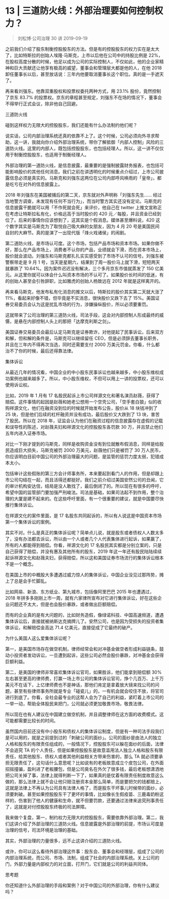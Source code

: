 # 13 | 三道防火线：外部治理要如何控制权力？
> 刘松博·公司治理 30 讲
2019-09-19

之前我们介绍了股东制衡控股股东的方法。但是有的控股股东的权力实在是太大了，比如特斯拉的创始人埃隆·马斯克，上市以后他在公司中的持股比例是 22%，在股权高度分散的时候，他足以成为公司的实际控制人，不仅如此，他的企业家精神和巨大贡献还让他享有极高的威望，董事会和管理层大都是他的人，在他 2018 卸任董事长以后，甚至放话说：三年内他要取消董事长这个职位。真的是一手遮天了。

再来看刘强东。他靠双重股权和投票权委托两种方式，用 23.1% 股份，竟然控制了京东 83.7% 的投票权。京东的章程甚至规定，刘强东不在场的情况下，董事会不得举行正式会议，除非他自己回避。

三道防火线

碰到这样权力无限大的控股股东，我们还能有什么办法制约他们呢？

说实话，公司内部治理系统还真的依靠不上了。这个时候，公司必须向外寻求帮助，这一讲，我就向你介绍外部治理系统，带你了解抵御「内部人控制」风险的三道防火线。这里的内部人，既包括控股股东，也包括经理人。所以，这一讲不仅仅用于制衡控股股东，也适用于制衡经理人。

外部治理的第一道防火线，是信息披露，最重要的是强制披露财务报表，也包括可能影响股价的其他任何消息。我们之前在讲透明化的时候重点介绍过，上市公司披露信息必须是真实的。马斯克和刘强东这两位在公司内部呼风唤雨的「皇帝」，都是吃亏在对外的信息披露上。

2018 年刘强东在美国被捕后的第二天，京东就对外声明称「刘强东先生…… 经过当地警方调查，未发现有任何不当行为」，而当时警方其实还没有定论。马斯克的信息披露干脆就可以用「不作死就会死」来评价，他自己在 twitter 上推文宣称正在考虑让特斯拉私有化，价格远高于当时股价的 420 元／每股，并且资金已经到位了。后来的事情你应该想到了，这其实是个假消息。媒体甚至爆料说，420 这个数字其实是马斯克为了取悦自己吸大麻的女朋友，因为 4 月 20 号是美国民间自封的大麻节。真的是演了一出现代版「烽火戏诸侯」的闹剧。

第二道防火线，是市场认可度。这个市场，包括产品市场和资本市场。如果你做不好，那么在产品市场上，消费者不认你的产品，业绩就会下滑，而在资本市场上，股价就会波动。刘强东和马斯克都扎扎实实感受到了市场不认可的信号。刘强东被警察带走是 9 月 1 号，当天是星期六，结果到了周一股价马上就下滑，短短两天就暴跌了 10.64%。因为案件迟迟没有解决，三个多月京东市值就蒸发了 150 亿美元。从这里你就可以体会什么叫资本市场的不认可了。如果股价长时间的低迷，有的创始人甚至会引咎辞职，比如雅虎的创始人杨致远在 2012 年就是这样离开的。

再来看马斯克，他发布私有化消息的推文以后，特斯拉的股价其实第二天就大涨了 11%，看起来好像不错，但毕竟是不实消息，很快股价又跌下去了 15%。美国证券交易委员会认为这是扰乱市场的行为，涉嫌操纵股价，所以必须要重罚。

这就带来了公司治理的第三道防火线，司法手段，这会对内部控制人形成最终的威慑，是悬在内部控制人头上的那把「达摩克利斯之剑」。

美国证券交易委员会最后认定马斯克是证券欺诈，对他提起了民事诉讼，后来双方和解，但和解的条件是，马斯克可以继续留任 CEO，但是必须辞去董事长职务，并且在三年内不得再次当选，同时还需要支付 2000 万美元罚金。你看，什么都治不了你的时候，最后还得靠法律。

集体诉讼

从最近几年的情况看，中国企业的中小股东民事诉讼也越来越多，中小股东维权成功案例也越来越多了。所以，中小股东维权，不但可以用上一讲的投票权，还可以使用诉讼权。

比如，2019 年 1 月有 17 名股民起诉上市公司祥源文化和著名演员赵薇，获得了赔偿。这件事情的起因是赵薇和她老公想用一个空壳公司，「空手套白狼」似的收购祥源文化，他们在融资没到位的时候就开始发布公告，股价从 18 块钱冲到了 25 块，但是他们后续的杠杆融资并没有成功，最后股价又大跌到了 13 块，害苦了股民。所以在 2018 年，证监会认为他们在融资过程的信息披露存在虚假的记载和误导性的陈述，对赵薇夫妇和祥源文化的控股股东各罚款 30 万，并且禁止他们五年内进入证券市场。

对比一下刚才提到的马斯克，同样是收购资金没有到位就散布假消息，同样是给股民造成巨大损失，马斯克被罚 2000 万美元，赵薇他们只是被罚了 30 万人民币，你应该明白目前中国公司的外部治理最大的问题，是监管的惩罚力度太弱，犯错成本太小。

包括审计这些假账的第三方会计师事务所，本来要起到看门人的作用，但是却跟上市公司勾结在一起，而且活得还都挺好。我们之前介绍过美国安然公司的丑闻，它的审计机构安达信，结局是没人敢找了，最后倒闭了的。所以现在有很多的呼吁，希望中国的监管部门要加强严刑峻法。司法是基础，如果司法起不到作用，整个治理的大厦是建不起来的。在这些呼吁里面，有一个很重要的建议，就是中国要尽快推行集体诉讼。

在祥源文化的案件里面，是 17 名股东共同起诉的，所以有人说这是中国资本市场第一个集体诉讼的案例。

其实不对。什么是真正的集体诉讼呢？简单点儿说，就是股东或者债权人人数太多了，没有办法都去诉讼，所以由一个人或者几个人代表集体进行起诉，如果赢了，所有的人都能得到赔偿。你看，祥源文化的 17 名股民其实都是分别立案的，只是自己获得了赔偿，并没有惠及其他所有的股东，2019 年这一年还有股民陆陆续续起诉祥源文化和赵薇夫妇，获得赔偿，所以这和美国证券市场流行的集体诉讼根本不是一个概念。

在美国上市的中概股大多遭遇过威力惊人的集体诉讼，中国企业没见过那阵势，摊上了总是会手忙脚乱。

比如网易、新浪、东方纸业、第九城市，包括像阿里巴巴 2015 年也遭遇过，2018 年拼多多刚刚上市一周，就有六家律所宣布对它进行集体诉讼，好在这些企业问题还不太大，但是也会股价暴跌，或者做出巨额赔偿。

而有的企业真的是有大问题的，比如财务造假，像绿诺科技、中国高速频道，遭遇集体诉讼后，直接就被纳斯达克摘牌儿了。安然公司，也是因为受损失的投资者集体诉讼，和解赔偿金高达 71.4 亿美元，直接促成了它最终的破产。

为什么美国人这么爱集体诉讼呢？

第一，是美国市场存在做空机制，律师经常会和对冲基金做空者形成利益链条，鼓动小投资者发动诉讼，一旦遭到起诉，这些公司必然会股价暴跌，对冲基金会获得巨额利益。

第二，是美国的律师非常喜欢集体诉讼官司，如果胜诉，他们能拿到赔偿额 30% 左右甚至更高的律师费，打赢一场上市公司的集体诉讼官司，挣个几百万、上千万美元不在话下，上亿律师费也不是神话，那他们肯定是拿着放大镜来找公司的问题，甚至有些律师事务所就是专业「碰瓷儿」的，一有机会就会咬住不放，将官司进行到底了。你看，全社会最专业的这帮人会为了自己的利益，紧盯着上市公司的一举一动，帮助全体股民来把门，公司就必须更加敬畏市场，敬畏法律。

所以现在也有人建议在中国建立做空机制，并且调整律师在这方面的收费模式。这可能都需要比较长的时间。

虽然国内目前还没有中小股东和债权人的集体诉讼制度，但是有一种司法手段我们是可以用的，就是之前提到过的「刺破公司的面纱」。公司的面纱是由法人的独立人格和股东的有限责任组成的，一般情况下，控股股东可以躲在面纱的后面，法律不会追究 TA 的个人责任，但是如果控股股东是故意滥用法人独立人格和股东有限责任，给其他股东、债权人或者其他利益相关方带来伤害的，那么 TA 就必须要承担无限责任了，这句话什么意思呢？比如说有的老板故意成立个皮包公司，在外面招摇撞骗，盈利进了老板腰包，但是公司臭名在外欠了很多钱，最后老板想潇洒地把公司关掉了事，法律上就得判断一下了，如果真的是仗着有限责任制度故意这么做的，那么法律上就不会让他只赔注册资本金那么简单，而是要把欠的钱都赔上，这就是法律上不再认为公司具有法律人格了，而是股东干坏事儿时候带的面纱，必须要刺破。甚至如果控股股东干了更坏的事情，比如像长生假疫苗、三鹿毒奶粉这样的，伤害到了他人的健康和生命，就不但要罚款，还要通过法律来追究刑事责任了，这就是对付控股股东终极的司法屏障。

我来做个复盘，第一，制约权力无限大的控股股东，需要依靠外部治理。第二，我们这讲介绍了外部治理的三道防火线。信息披露是外部治理的前提，市场认可度是治理的信号，司法环境是治理的基础。

其实，外部治理的力量很多，远不止这讲介绍的三道防火线。

或许，你可以这么看待外部治理这件事：股东会、董事会和经理层，组成了公司的内部治理系统，而公司、市场、法制，组成了社会的内部治理系统。关上公司的门，外部力量是内部权力的对立面，打开门，它们就是公司的利益共同体。

思考题

你还知道什么外部治理的手段和案例？对于中国公司的外部治理，你有什么建议吗？

